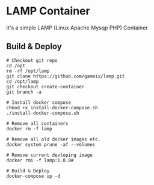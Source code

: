 # LAMP Container
It's a simple LAMP (Linux Apache Mysqp PHP) Container

## Build & Deploy
    # Checkout git repo
    cd /opt
    rm -rf /opt/lamp
    git clone https://github.com/gameix/lamp.git
    cd /opt/lamp
	git checkout create-container
    git branch -a

    # Install docker compose
    chmod +x install-docker-compose.sh
    ./install-docker-compose.sh
    
    # Remove all containers
    docker rm -f lamp

    # Remove all old docker images etc.
    docker system prune -af --volumes
    
    # Remove current devloping image
    docker rmi -f lamp:1.0.0#

    # Build & Deploy 
    docker-compose up -d
     